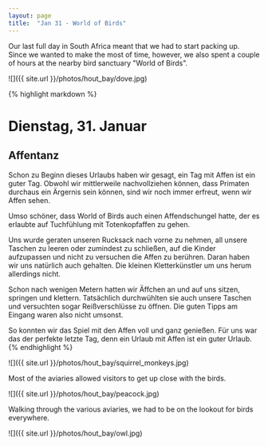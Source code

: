 ```yaml
---
layout: page
title:  "Jan 31 - World of Birds"
---
```


Our last full day in South Africa meant that we had to start packing up. Since we wanted to make the most of time, however, we also spent a couple of hours at the nearby bird sanctuary "World of Birds".

![]({{ site.url }}/photos/hout_bay/dove.jpg)

{% highlight markdown %}
# Dienstag, 31. Januar
## Affentanz

Schon zu Beginn dieses Urlaubs haben wir gesagt, ein Tag mit Affen ist ein guter Tag. Obwohl wir mittlerweile nachvollziehen können, dass Primaten durchaus ein Ärgernis sein können, sind wir noch immer erfreut, wenn wir Affen sehen.

Umso schöner, dass World of Birds auch einen Affendschungel hatte, der es erlaubte auf Tuchfühlung mit Totenkopfaffen zu gehen.

Uns wurde geraten unseren Rucksack nach vorne zu nehmen, all unsere Taschen zu leeren oder zumindest zu schließen, auf die Kinder aufzupassen und nicht zu versuchen die Affen zu berühren. Daran haben wir uns natürlich auch gehalten. Die kleinen Kletterkünstler um uns herum allerdings nicht.

Schon nach wenigen Metern hatten wir Äffchen an und auf uns sitzen, springen und klettern. Tatsächlich durchwühlten sie auch unsere Taschen und versuchten sogar Reißverschlüsse zu öffnen. Die guten Tipps am Eingang waren also nicht umsonst.

So konnten wir das Spiel mit den Affen voll und ganz genießen. Für uns war das der perfekte letzte Tag, denn ein Urlaub mit Affen ist ein guter Urlaub.
{% endhighlight %}

![]({{ site.url }}/photos/hout_bay/squirrel_monkeys.jpg)

Most of the aviaries allowed visitors to get up close with the birds.

![]({{ site.url }}/photos/hout_bay/peacock.jpg)

Walking through the various aviaries, we had to be on the lookout for birds everywhere.

![]({{ site.url }}/photos/hout_bay/owl.jpg)
